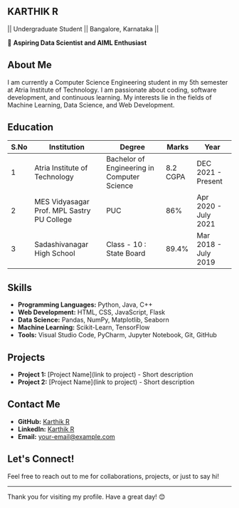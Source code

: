 ## KARTHIK R

<!--
**itsme-rk/itsme-rk** is a ✨ _special_ ✨ repository because its `README.md` (this file) appears on your GitHub profile.

Here are some ideas to get you started:

- 🔭 I’m currently working on ...
- 🌱 I’m currently learning ...
- 👯 I’m looking to collaborate on ...
- 🤔 I’m looking for help with ...
- 💬 Ask me about ...
- 📫 How to reach me: ...
- 😄 Pronouns: ...
- ⚡ Fun fact: ...
-->
|| Undergraduate Student || Bangalore, Karnataka ||

🔭 **Aspiring Data Scientist and AIML Enthusiast**

## About Me
I am currently a Computer Science Engineering student in my 5th semester at Atria Institute of Technology. I am passionate about coding, software development, and continuous learning. My interests lie in the fields of Machine Learning, Data Science, and Web Development.

## Education
| S.No | Institution          | Degree                             | Marks | Year                   |
|------|----------------------|------------------------------------|-------|------------------------|
| 1    | Atria Institute of Technology | Bachelor of Engineering in Computer Science | 8.2 CGPA | DEC 2021 - Present     |
| 2    | MES Vidyasagar Prof. MPL Sastry PU College   | PUC           | 86%   | Apr 2020 - July 2021   |
| 3    | Sadashivanagar High School   | Class - 10 : State Board          | 89.4% | Mar 2018 - July 2019   |


## Skills
- **Programming Languages:** Python, Java, C++
- **Web Development:** HTML, CSS, JavaScript, Flask
- **Data Science:** Pandas, NumPy, Matplotlib, Seaborn
- **Machine Learning:** Scikit-Learn, TensorFlow
- **Tools:** Visual Studio Code, PyCharm, Jupyter Notebook, Git, GitHub

## Projects
- **Project 1:** [Project Name](link to project) - Short description
- **Project 2:** [Project Name](link to project) - Short description

## Contact Me
- **GitHub:** [Karthik R](https://github.com/itsme-rk)
- **LinkedIn:** [Karthik R]([https://www.linkedin.com/in/karthik-r-171927213/])
- **Email:** [your-email@example.com](mailto:your-karthikramesh1813@gmail.com)

## Let's Connect!
Feel free to reach out to me for collaborations, projects, or just to say hi!

---

Thank you for visiting my profile. Have a great day! 😊
